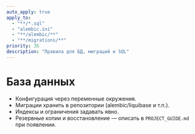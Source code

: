 ```yaml
---
auto_apply: true
apply_to:
  - "**/*.sql"
  - "alembic.ini"
  - "**/alembic/**"
  - "**/migrations/**"
priority: 35
description: "Правила для БД, миграций и SQL"
---
```


# База данных

- Конфигурация через переменные окружения.
- Миграции хранить в репозитории (alembic/liquibase и т.п.).
- Индексы и ограничения задавать явно.
- Резервные копии и восстановление — описать в `PROJECT_GUIDE.md` при появлении.
